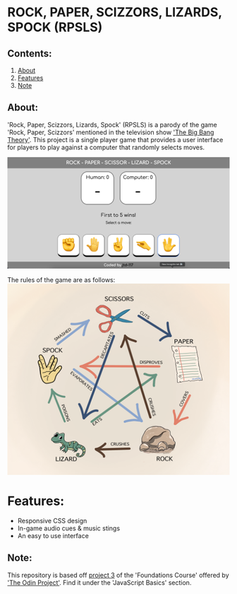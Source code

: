 # ROCK, PAPER, SCIZZORS, LIZARDS, SPOCK (RPSLS)

## Contents:
1. [About](#about)
2. [Features](#features)
3. [Note](#note)

## About:
'Rock, Paper, Scizzors, Lizards, Spock' (RPSLS) is a parody of the game 'Rock, Paper, Scizzors' mentioned in the television show ['The Big Bang Theory'](https://en.wikipedia.org/wiki/The_Big_Bang_Theory). This project is a single player game that provides a user interface for players to play against a computer that randomly selects moves.

<img src="images/rpsls-interface.png">

The rules of the game are as follows:
<a href="https://www.momonhg.com/blog/rock-paper-scissors-lizard-and-spock-game">
    <img src="images/rpsls-rules.png">
</a>

# Features:
- Responsive CSS design
- In-game audio cues & music stings
- An easy to use interface

## Note:
This repository is based off [project 3](https://www.theodinproject.com/lessons/foundations-rock-paper-scissors) of the 'Foundations Course' offered by ['The Odin Project'](https://www.theodinproject.com/). Find it under the 'JavaScript Basics' section.